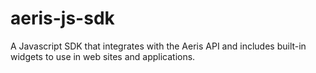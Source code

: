 aeris-js-sdk
============

A Javascript SDK that integrates with the Aeris API and includes built-in widgets to use in web sites and applications.